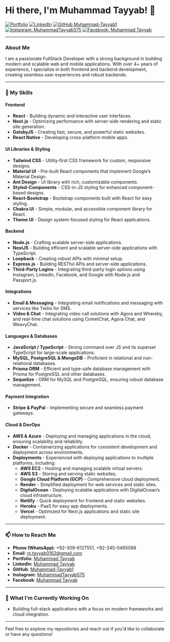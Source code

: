 # Hi there, I'm Muhammad Tayyab! 👋

[![Portfolio](https://img.shields.io/badge/Portfolio-Muhammad%20Tayyab-4CAF50?style=flat-square&logo=vercel&logoColor=white&link=https://muhammad-portfolio-five.vercel.app/)](https://muhammad-portfolio-five.vercel.app/)
[![LinkedIn](https://img.shields.io/badge/LinkedIn-Muhammad%20Tayyab-blue?style=flat-square&logo=Linkedin&logoColor=white&link=https://www.linkedin.com/in/muhammad-tayyab-487b77192/)](https://www.linkedin.com/in/muhammad-tayyab-487b77192/)
[![GitHub Muhammad-Tayyab1](https://img.shields.io/github/followers/Muhammad-Tayyab1?label=follow&style=social)](https://github.com/Muhammad-Tayyab1)
[![Instagram: MuhammadTayyab575](https://img.shields.io/badge/Instagram-Muhammad%20Tayyab575-E4405F?style=flat-square&logo=instagram&logoColor=white&link=https://www.instagram.com/muhammadtayyab575)](https://www.instagram.com/muhammadtayyab575)
[![Facebook: Muhammad Tayyab](https://img.shields.io/badge/Facebook-Muhammad%20Tayyab-1877F2?style=flat-square&logo=facebook&logoColor=white&link=https://web.facebook.com/profile.php?id=100031034920869)](https://web.facebook.com/profile.php?id=100031034920869)

---

### About Me

I am a passionate FullStack Developer with a strong background in building modern and scalable web and mobile applications. With over 4+ years of experience, I specialize in both frontend and backend development, creating seamless user experiences and robust backends.

---

### 🌟 My Skills

#### Frontend
- **React** - Building dynamic and interactive user interfaces.
- **Next.js** - Optimizing performance with server-side rendering and static site generation.
- **GatsbyJS** - Creating fast, secure, and powerful static websites.
- **React Native** - Developing cross-platform mobile apps.

#### UI Libraries & Styling
- **Tailwind CSS** - Utility-first CSS framework for custom, responsive designs.
- **Material UI** - Pre-built React components that implement Google’s Material Design.
- **Ant Design** - UI library with rich, customizable components.
- **Styled-Components** - CSS-in-JS styling for enhanced component-based designs.
- **React-Bootstrap** - Bootstrap components built with React for easy styling.
- **Chakra UI** - Simple, modular, and accessible component library for React.
- **Theme UI** - Design system-focused styling for React applications.

#### Backend
- **Node.js** - Crafting scalable server-side applications.
- **NestJS** - Building efficient and scalable server-side applications with TypeScript.
- **Loopback** - Creating robust APIs with minimal setup.
- **Express.js** - Building RESTful APIs and server-side applications.
- **Third-Party Logins** - Integrating third-party login options using Instagram, LinkedIn, Facebook, and Google with Node.js and Passport.js.

#### Integrations
- **Email & Messaging** - Integrating email notifications and messaging with services like Twilio for SMS.
- **Video & Chat** - Integrating video call solutions with Agora and Whereby, and real-time chat solutions using CometChat, Agora Chat, and WeavyChat.

#### Languages & Databases
- **JavaScript / TypeScript** - Strong command over JS and its superset TypeScript for large-scale applications.
- **MySQL, PostgreSQL & MongoDB** - Proficient in relational and non-relational databases.
- **Prisma ORM** - Efficient and type-safe database management with Prisma for PostgreSQL and other databases.
- **Sequelize** - ORM for MySQL and PostgreSQL, ensuring robust database management.

#### Payment Integration
- **Stripe & PayPal** - Implementing secure and seamless payment gateways.

#### Cloud & DevOps
- **AWS & Azure** - Deploying and managing applications in the cloud, ensuring scalability and reliability.
- **Docker** - Containerizing applications for consistent development and deployment across environments.
- **Deployments** - Experienced with deploying applications to multiple platforms, including:
  - **AWS EC2** - Hosting and managing scalable virtual servers.
  - **AWS S3** - Storing and serving static websites.
  - **Google Cloud Platform (GCP)** - Comprehensive cloud deployment.
  - **Render** - Simplified deployment for web services and static sites.
  - **DigitalOcean** - Deploying scalable applications with DigitalOcean’s cloud infrastructure.
  - **Netlify** - Quick deployment for frontend and static websites.
  - **Heroku** - PaaS for easy app deployments.
  - **Vercel** - Optimized for Next.js applications and static site deployment.

---

### 📫 How to Reach Me
- **Phone (WhatsApp)**: +92-309-6127551, +92-345-0465088
- **Email**: [m.tayyab0162@gmail.com](mailto:m.tayyab0162@gmail.com)
- **Portfolio**: [Muhammad Tayyab](https://muhammad-portfolio-five.vercel.app/)
- **LinkedIn**: [Muhammad Tayyab](https://www.linkedin.com/in/muhammad-tayyab-487b77192/)
- **GitHub**: [Muhammad-Tayyab1](https://github.com/Muhammad-Tayyab1)
- **Instagram**: [MuhammadTayyab575](https://www.instagram.com/muhammadtayyab575)
- **Facebook**: [Muhammad Tayyab](https://web.facebook.com/profile.php?id=100031034920869)

---

### 🚀 What I'm Currently Working On
- Building full-stack applications with a focus on modern frameworks and cloud integration.

---

Feel free to explore my repositories and reach out if you'd like to collaborate or have any questions!
